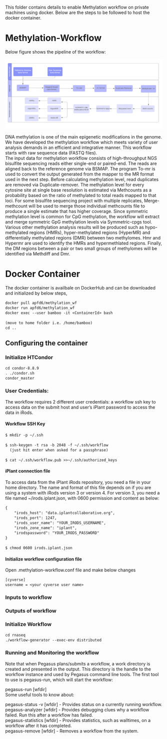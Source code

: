 
This folder contains details to enable Methylation workflow on private machines using docker. Below are the steps to be followed to host the docker container.

# Methylation-Workflow
Below figure shows the pipeline of the workflow:

![](Images/methylation_wf.PNG)


DNA methylation is one of the main epigenetic modifications in the genome. We have developed the methylation workflow which meets variety of user analysis demands in an efficient and integrative manner. This workflow starts with raw sequence data (FASTQ files).   
The input data for methylation workflow consists of high-throughput NGS bisulfite sequencing reads either single-end or paired-end. The reads are aligned back to the reference genome via BSMAP. The program To-mr is used to convert the output generated from the mapper to the MR format used in the next step. Before calculating methylation level, read duplicates are removed via Duplicate-remover. The methylation level for every cytosine site at single base resolution is estimated via Methcounts as a probability based on the ratio of methylated to total reads mapped to that loci. For some bisulfite sequencing project with multiple replicates, Merge-methcount will be used to merge those individual methcounts file to produce a single estimate that has higher coverage. Since symmetric methylation level is common for CpG methylation, the workflow will extract and merge symmetric GpG methylation levels via Symmetric-cpgs tool.   
Various other methylation analysis results will be produced such as hypo-methylated regions (HMRs), hyper-methylated regions (HyperMR) and differentially methylated regions (DMR) between two methylomes. Hmr and Hypermr are used to identify the HMRs and hypermethlated regions. Finally, the DM regions between a pair or two small groups of methylomes will be identified via Methdiff and Dmr.   

# Docker Container
The docker container is availbale on DockerHub and can be downloaded and initialized by below steps,

```
docker pull apfd6/methylation_wf  
docker run apfd6/methylation_wf  
docker exec --user bamboo -it <ContainerId> bash  

(move to home folder i.e. /home/bamboo)  
cd ..  
```

## Configuring the container

### Initialize HTCondor

```
cd condor-8.8.9
. ./condor.sh
condor_master
```

### User Credentials:
The workflow requires 2 different user credentials:  a workflow ssh key to access data on the submit host and user’s iPlant password to access the data in iRods.  

#### Workflow SSH Key  
```
$ mkdir -p ~/.ssh  

$ ssh-keygen -t rsa -b 2048 -f ~/.ssh/workflow  
  (just hit enter when asked for a passphrase)  
  
$ cat ~/.ssh/workflow.pub >>~/.ssh/authorized_keys
```

#### iPlant connection file

To access data from the iPlant iRods repository, you need a file in your home directory. The name and format of this file depends on if you are using a system with iRods version 3 or version 4. For version 3, you need a file named ~/irods.iplant.json, with 0600 permission and content as below:
```
{
    "irods_host": "data.iplantcollaborative.org",  
    "irods_port": 1247,  
    "irods_user_name": "YOUR_IRODS_USERNAME",  
    "irods_zone_name": "iplant",  
    "irodspassword": "YOUR_IRODS_PASSWORD"  
}

$ chmod 0600 irods.iplant.json
```
#### Initialize workflow configuration file
Open .methylation-workflow.conf file and make below changes
```
[cyverse]
username = <your cyverse user name>
```

### Inputs to workflow

### Outputs of workflow

### Initialize Workflow
```
cd rnaseq
./workflow-generator --exec-env distributed
```

### Running and Monitoring the workflow

Note that when Pegasus plans/submits a workflow, a work directory is created and presented in the output. This directory is the handle to the workflow instance and used by Pegasus command line tools. The first tool to use is pegasus-run, which will start the workflow:  

pegasus-run [wfdir]  
Some useful tools to know about:  

pegasus-status -v [wfdir] - Provides status on a currently running workflow.  
pegasus-analyzer [wfdir] - Provides debugging clues why a workflow failed. Run this after a workflow has failed.  
pegasus-statistics [wfdir] - Provides statistics, such as walltimes, on a workflow after it has completed.  
pegasus-remove [wfdir] - Removes a workflow from the system.  

